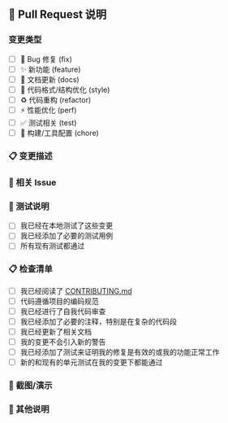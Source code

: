 ## 📝 Pull Request 说明

### 变更类型
<!-- 请在相应选项前打 x -->
- [ ] 🐛 Bug 修复 (fix)
- [ ] ✨ 新功能 (feature)
- [ ] 📝 文档更新 (docs)
- [ ] 🎨 代码格式/结构优化 (style)
- [ ] ♻️ 代码重构 (refactor)
- [ ] ⚡ 性能优化 (perf)
- [ ] ✅ 测试相关 (test)
- [ ] 🔧 构建/工具配置 (chore)

### 📋 变更描述
<!-- 请简要描述本次 PR 的主要变更内容 -->

### 🔗 相关 Issue
<!-- 如果本 PR 解决了某个 Issue，请在此引用，格式：Closes #123 -->

### 🧪 测试说明
<!-- 请说明如何测试本次变更 -->
- [ ] 我已经在本地测试了这些变更
- [ ] 我已经添加了必要的测试用例
- [ ] 所有现有测试都通过

### 📋 检查清单
<!-- 提交前请确认以下事项 -->
- [ ] 我已经阅读了 [CONTRIBUTING.md](../CONTRIBUTING.md)
- [ ] 代码遵循项目的编码规范
- [ ] 我已经进行了自我代码审查
- [ ] 我已经添加了必要的注释，特别是在复杂的代码段
- [ ] 我已经更新了相关文档
- [ ] 我的变更不会引入新的警告
- [ ] 我已经添加了测试来证明我的修复是有效的或我的功能正常工作
- [ ] 新的和现有的单元测试在我的变更下都能通过

### 📸 截图/演示
<!-- 如果本次变更涉及 UI 或用户体验，请提供截图或录屏 -->

### 💬 其他说明
<!-- 任何其他需要说明的信息 -->
